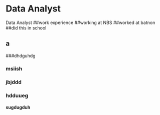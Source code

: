# Data Analyst
Data Analyst
##work experience 
##working at NBS
##worked at batnon
##did this in school
## a
###dhdguhdg
### msiish
### jbjddd
### hdduueg
#### sugdugduh
